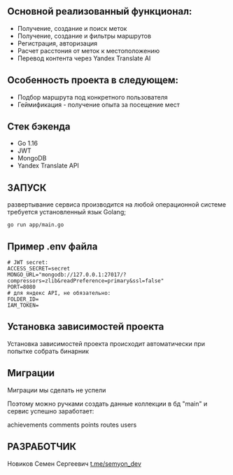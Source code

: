 ## Основной реализованный функционал:

* Получение, создание и поиск меток
* Получение, создание и фильтры маршрутов
* Регистрация, авторизация
* Расчет расстония от меток к местоположению
* Перевод контента через Yandex Translate AI 

## Особенность проекта в следующем:

* Подбор маршрута под конкретного пользователя
* Геймификация - получение опыта за посещение мест

## Стек бэкенда

* Go 1.16
* JWT
* MongoDB
* Yandex Translate API

## ЗАПУСК

развертывание сервиса производится на любой операционной системе
требуется установленный язык Golang;

`go run app/main.go`

## Пример .env файла

```
# JWT secret:
ACCESS_SECRET=secret 
MONGO_URL="mongodb://127.0.0.1:27017/?compressors=zlib&readPreference=primary&ssl=false"
PORT=8080
# для яндекс API, не обязательно:
FOLDER_ID= 
IAM_TOKEN=
```

## Установка зависимостей проекта

Установка зависимостей проекта происходит автоматически при попытке собрать бинарник

## Миграции 

Миграции мы сделать не успели

Поэтому можно ручками создать данные коллекции в бд "main" и сервис успешно заработает:

achievements
comments
points
routes
users

## РАЗРАБОТЧИК

Новиков Семен Сергеевич [t.me/semyon_dev](t.me/semyon_dev)
